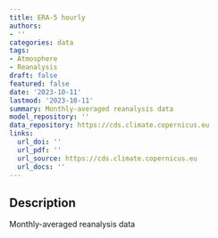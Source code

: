 ```yaml
---
title: ERA-5 hourly
authors:
- ''
categories: data
tags:
- Atmosphere
- Reanalysis
draft: false
featured: false
date: '2023-10-11'
lastmod: '2023-10-11'
summary: Monthly-averaged reanalysis data
model_repository: ''
data_repository: https://cds.climate.copernicus.eu
links:
  url_doi: ''
  url_pdf: ''
  url_source: https://cds.climate.copernicus.eu
  url_docs: ''
---
```


## Description

Monthly-averaged reanalysis data


